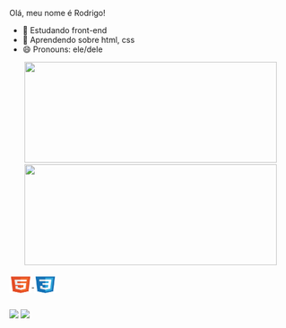 Olá, meu nome é Rodrigo!

- 🔭 Estudando front-end
- 🤔 Aprendendo sobre html, css
- 😄 Pronouns: ele/dele

<div align="center">
  <a href="https://github.com/rodrigovaleferreira">
  <img height="180em" width="450em" src="https://github-readme-stats.vercel.app/api?username=rodrigovaleferreira&show_icons=true&theme=omni&include_all_commits=true&count_private=true"/>
  <img height="180em" width="450em" src="https://github-readme-stats.vercel.app/api/top-langs/?username=rodrigovaleferreira&layout=compact&langs_count=7&theme=omni"/>
</div>

<div style="display: inline_block"><br>
  <img align="center" alt="Rafa-HTML" height="30" width="40" src="https://raw.githubusercontent.com/devicons/devicon/master/icons/html5/html5-original.svg">
  <img align="center" alt="Rafa-CSS" height="30" width="40" src="https://raw.githubusercontent.com/devicons/devicon/master/icons/css3/css3-original.svg">
</div>

##

<div> 
  
  <a href="https://instagram.com/rodrigo_vferreira" target="_blank"><img src="https://img.shields.io/badge/-Instagram-%23E4405F?style=for-the-badge&logo=instagram&logoColor=white" target="_blank"></a>
  <a href = "mailto:rodrigodovale2002@gmail.com"><img src="https://img.shields.io/badge/-Gmail-%23333?style=for-the-badge&logo=gmail&logoColor=white" target="_blank"></a>
 
 
</div>
